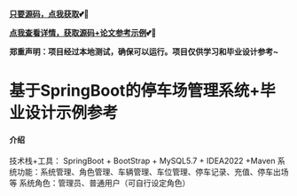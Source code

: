 **[只要源码，点我获取](https://x-x.fun/e/OC2049a8c88Zr)💕🤞**

**[点我查看详情，获取源码+论文参考示例](http://blog.cyrobot.top/blog/article/165)💕🤞**

**郑重声明：项目经过本地测试，确保可以运行。项目仅供学习和毕业设计参考~**


# 基于SpringBoot的停车场管理系统+毕业设计示例参考

#### 介绍
技术栈+工具： SpringBoot + BootStrap + MySQL5.7 + IDEA2022 +Maven 系统功能：系统管理、角色管理、车辆管理、车位管理、停车记录、充值、停车出场等 系统角色：管理员、普通用户（可自行设定角色）
